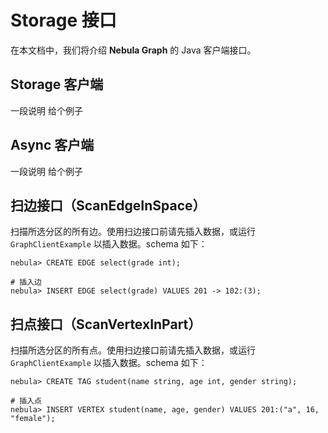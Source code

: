 # Storage 接口

在本文档中，我们将介绍 **Nebula Graph** 的 Java 客户端接口。

## Storage 客户端

一段说明
给个例子

## Async 客户端

一段说明
给个例子

## 扫边接口（ScanEdgeInSpace）

扫描所选分区的所有边。使用扫边接口前请先插入数据，或运行 `GraphClientExample` 以插入数据。schema 如下：

```ngql
nebula> CREATE EDGE select(grade int);

# 插入边
nebula> INSERT EDGE select(grade) VALUES 201 -> 102:(3);
```

## 扫点接口（ScanVertexInPart）

扫描所选分区的所有点。使用扫边接口前请先插入数据，或运行 `GraphClientExample` 以插入数据。schema 如下：

```ngql
nebula> CREATE TAG student(name string, age int, gender string);

# 插入点
nebula> INSERT VERTEX student(name, age, gender) VALUES 201:("a", 16, "female");
```
